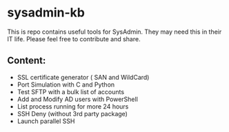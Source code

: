 # sysadmin-kb
This is repo contains useful tools for SysAdmin. They may need this in their IT life.
Please feel free to contribute and share.

## Content:
* SSL certificate generator ( SAN and WildCard)
* Port Simulation with C and Python
* Test SFTP  with a bulk list of accounts
* Add and Modify AD users with PowerShell
* List process running for more 24 hours
* SSH Deny (without 3rd party package)
* Launch parallel SSH



